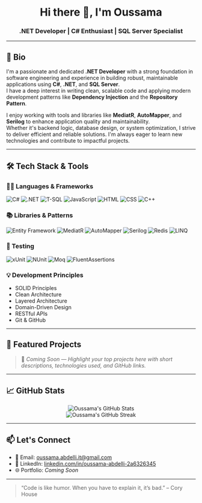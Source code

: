 <h1 align="center">Hi there 👋, I'm Oussama</h1>
<h3 align="center">.NET Developer | C# Enthusiast | SQL Server Specialist</h3>

---

## 👤 Bio

I'm a passionate and dedicated **.NET Developer** with a strong foundation in software engineering and experience in building robust, maintainable applications using **C#**, **.NET**, and **SQL Server**.  
I have a deep interest in writing clean, scalable code and applying modern development patterns like **Dependency Injection** and the **Repository Pattern**.

I enjoy working with tools and libraries like **MediatR**, **AutoMapper**, and **Serilog** to enhance application quality and maintainability.  
Whether it's backend logic, database design, or system optimization, I strive to deliver efficient and reliable solutions. I'm always eager to learn new technologies and contribute to impactful projects.

---

## 🛠️ Tech Stack & Tools

### 👨‍💻 Languages & Frameworks
![C#](https://img.shields.io/badge/C%23-239120?style=for-the-badge&logo=csharp&logoColor=white)
![.NET](https://img.shields.io/badge/.NET-512BD4?style=for-the-badge&logo=dotnet&logoColor=white)
![T-SQL](https://img.shields.io/badge/T--SQL-CC2927?style=for-the-badge&logo=microsoftsqlserver&logoColor=white)
![JavaScript](https://img.shields.io/badge/JavaScript-F7DF1E?style=for-the-badge&logo=javascript&logoColor=black)
![HTML](https://img.shields.io/badge/HTML5-E34F26?style=for-the-badge&logo=html5&logoColor=white)
![CSS](https://img.shields.io/badge/CSS3-1572B6?style=for-the-badge&logo=css3&logoColor=white)
![C++](https://img.shields.io/badge/C++-00599C?style=for-the-badge&logo=c%2b%2b&logoColor=white)

### 📚 Libraries & Patterns
![Entity Framework](https://img.shields.io/badge/Entity%20Framework-512BD4?style=for-the-badge&logo=dotnet&logoColor=white)
![MediatR](https://img.shields.io/badge/MediatR-FF4081?style=for-the-badge&logo=mediator&logoColor=white)
![AutoMapper](https://img.shields.io/badge/AutoMapper-FF6F00?style=for-the-badge)
![Serilog](https://img.shields.io/badge/Serilog-2C3E50?style=for-the-badge)
![Redis](https://img.shields.io/badge/Redis-DC382D?style=for-the-badge&logo=redis&logoColor=white)
![LINQ](https://img.shields.io/badge/LINQ-512BD4?style=for-the-badge)

### 🧪 Testing
![xUnit](https://img.shields.io/badge/xUnit-007ACC?style=for-the-badge)
![NUnit](https://img.shields.io/badge/NUnit-336791?style=for-the-badge)
![Moq](https://img.shields.io/badge/Moq-7B42BC?style=for-the-badge)
![FluentAssertions](https://img.shields.io/badge/FluentAssertions-A94442?style=for-the-badge)

### 💡 Development Principles
- SOLID Principles  
- Clean Architecture  
- Layered Architecture  
- Domain-Driven Design  
- RESTful APIs  
- Git & GitHub  

---

## 🚀 Featured Projects

> 📌 _Coming Soon — Highlight your top projects here with short descriptions, technologies used, and GitHub links._

---

## 📈 GitHub Stats

<p align="center">
  <img src="https://github-readme-stats.vercel.app/api?username=OussamaAbdelli&show_icons=true&theme=radical" alt="Oussama's GitHub Stats" />
  <br/>
  <img src="https://github-readme-streak-stats.herokuapp.com/?user=OussamaAbdelli&theme=radical" alt="Oussama's GitHub Streak" />
</p>

---

## 📫 Let's Connect

- 📧 Email: [oussama.abdelli.it@gmail.com](mailto:oussama.abdelli.it@gmail.com)  
- 💼 LinkedIn: [linkedin.com/in/oussama-abdelli-2a6326345](https://linkedin.com/in/oussama-abdelli-2a6326345)  
- 🌐 Portfolio: _Coming Soon_

---

> “Code is like humor. When you have to explain it, it’s bad.” – Cory House
